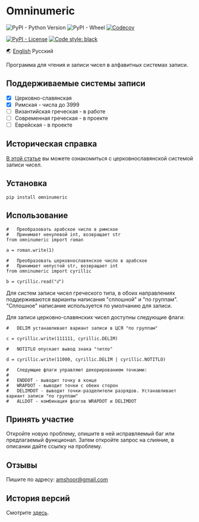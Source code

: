 # Omninumeric

![PyPI - Python Version](https://img.shields.io/pypi/pyversions/omninumeric) ![PyPI - Wheel](https://img.shields.io/pypi/wheel/omninumeric) [![Codecov](https://img.shields.io/codecov/c/github/endrain/omninumeric)](https://app.codecov.io/gh/endrain/omninumeric)

[![PyPI - License](https://img.shields.io/pypi/l/omninumeric)](./LICENSE.ru) [![Code style: black](https://img.shields.io/badge/code%20style-black-000000.svg)](https://github.com/psf/black)

🌏 [English](./README.md) Русский

Программа для чтения и записи чисел в алфавитных системах записи.

## Поддерживаемые системы записи

- [x] Церковно-славянская
- [x] Римская - числа до 3999
- [ ] Византийская греческая - в работе
- [ ] Современная греческая - в проекте
- [ ] Еврейская - в проекте

## Историческая справка

[В этой статье](./INTRODUCTION.ru.md) вы можете ознакомиться с церковнославянской системой записи чисел.

## Установка

	pip install omninumeric

## Использование

	#   Преобразовать арабское число в римское
	#   Принимает ненулевой int, возвращает str
	from omninumeric import roman

	a = roman.write(1)
	
	#   Преобразовать церковнославянское число в арабское
	#   Принимает непустой str, возвращает int
	from omninumeric import cyrillic

	b = cyrillic.read("а҃")

Для систем записи чисел греческого типа, в обоих направлениях поддерживаются варианты написания "сплошной" и "по группам". "Сплошное" написание используется по умолчанию для записи.

Для записи церковно-славянских чисел доступны следующие флаги:

	#   DELIM устанавливает вариант записи в ЦСЯ "по группам"

	c = cyrillic.write(111111, cyrillic.DELIM)
	
	#   NOTITLO опускает вывод знака "титло"

	d = cyrillic.write(11000, cyrillic.DELIM | cyrillic.NOTITLO)

	#   Следующие флаги управляют декорированием точками:
	#
	#   ENDDOT - выводит точку в конце
	#   WRAPDOT - выводит точки с обеих сторон
	#   DELIMDOT - выводит точки-разделители разрядов. Устанавливает вариант записи "по группам"
	#   ALLDOT - комбинация флагов WRAPDOT и DELIMDOT


## Принять участие

Откройте новую проблему, опишите в ней исправляемый баг или предлагаемый функционал. Затем откройте запрос на слияние, в описании дайте ссылку на проблему.

## Отзывы

Пишите по адресу: amshoor@gmail.com

## История версий

Смотрите [здесь](./CHANGELOG.ru.md).
